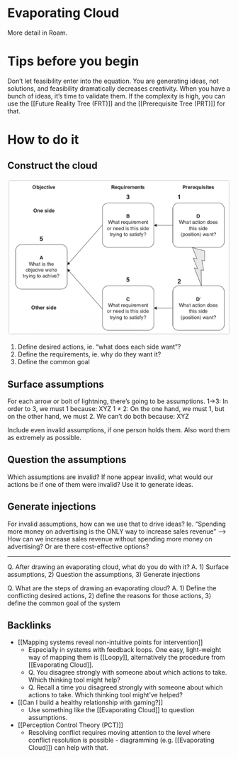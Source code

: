 # Evaporating Cloud
More detail in Roam.

# Tips before you begin
Don’t let feasibility enter into the equation. You are generating ideas, not solutions, and feasibility dramatically decreases creativity. When you have a bunch of ideas, it’s time to validate them. If the complexity is high, you can use the [[Future Reality Tree (FRT)]] and the [[Prerequisite Tree (PRT)]] for that.

# How to do it
## Construct the cloud
![](BearImages/B1A34322-C034-471A-B750-7BD9AB026077-75682-000075E97090FE79/FpMp3uMo7j.png)
1. Define desired actions, ie. “what does each side want”?
2. Define the requirements, ie. why do they want it?
3. Define the common goal

## Surface assumptions
For each arrow or bolt of lightning, there’s going to be assumptions. 
1->3: In order to 3, we must 1 because: XYZ
1 ≠ 2: On the one hand, we must 1, but on the other hand, we must 2. We can’t do both because: XYZ

Include even invalid assumptions, if one person holds them. Also word them as extremely as possible.

## Question the assumptions
Which assumptions are invalid? If none appear invalid, what would our actions be if one of them were invalid? Use it to generate ideas.

## Generate injections
For invalid assumptions, how can we use that to drive ideas? Ie. “Spending more money on advertising is the ONLY way to increase sales revenue” –> How can we increase sales revenue without spending more money on advertising? Or are there cost-effective options? 

---

Q. After drawing an evaporating cloud, what do you do with it? 
A. 1) Surface assumptions, 2) Question the assumptions, 3) Generate injections

Q. What are the steps of drawing an evaporating cloud?
A. 1) Define the conflicting desired actions, 2) define the reasons for those actions, 3) define the common goal of the system

## Backlinks
* [[Mapping systems reveal non-intuitive points for intervention]]
	* Especially in systems with feedback loops. One easy, light-weight way of mapping them is [[Loopy]], alternatively the procedure from [[Evaporating Cloud]].
	* Q. You disagree strongly with someone about which actions to take. Which thinking tool might help?
	* Q. Recall a time you disagreed strongly with someone about which actions to take. Which thinking tool might’ve helped?
* [[Can I build a healthy relationship with gaming?]]
	* Use something like the [[Evaporating Cloud]] to question assumptions.
* [[Perception Control Theory (PCT)]]
	* Resolving conflict requires moving attention to the level where conflict resolution is possible - diagramming (e.g. [[Evaporating Cloud]]) can help with that.

<!-- {BearID:D0EBD24C-8FFF-4ABC-A23B-CA9A3AC4B394-75682-000075BC3D56BE69} -->
